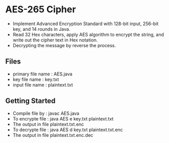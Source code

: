 # AES-265 Cipher
- Implement Advanced Encryption Standard with 128-bit input, 256-bit key, and 14 rounds in Java.
- Read 32 Hex characters, apply AES algorithm to encrypt the string, and write out the cipher text in Hex notation.
- Decrypting the message by reverse the process.

## Files
- primary file name : AES.java
- key file name : key.txt
- input file name : plaintext.txt

## Getting Started
- Compile file by : javac AES.java
- To encrypte file : java AES e key.txt plaintext.txt
- The output in file plaintext.txt.enc
- To decrypte file : java AES d key.txt plaintext.txt.enc 
- The output in file plaintext.txt.enc.dec 